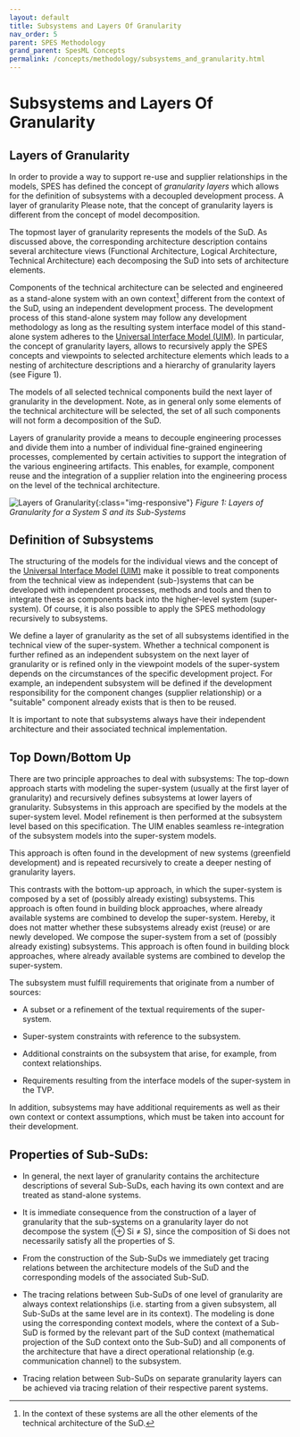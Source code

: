 ```yaml
---
layout: default
title: Subsystems and Layers Of Granularity
nav_order: 5
parent: SPES Methodology
grand_parent: SpesML Concepts
permalink: /concepts/methodology/subsystems_and_granularity.html
---
```

# Subsystems and Layers Of Granularity
## Layers of Granularity

In order to provide a way to support re-use and supplier relationships
in the models, SPES has defined the concept of *granularity layers*
which allows for the definition of subsystems with a decoupled
development process. A layer of granularity Please note, that the
concept of granularity layers is different from the concept of model
decomposition.

The topmost layer of granularity represents the models of the SuD. As
discussed above, the corresponding architecture description contains
several architecture views (Functional Architecture, Logical
Architecture, Technical Architecture) each decomposing the SuD into sets
of architecture elements.

Components of the technical architecture can be selected and engineered
as a stand-alone system with an own context[^1] different from the
context of the SuD, using an independent development process. The
development process of this stand-alone system may follow any
development methodology as long as the resulting system interface model
of this stand-alone system adheres to the 
<a href="https://spesml.github.io/concepts/modeling_framework/uim.html">
Universal Interface Model (UIM)</a>. In particular, the concept of granularity
layers, allows to recursively apply the SPES concepts and viewpoints to
selected architecture elements which leads to a nesting of architecture
descriptions and a hierarchy of granularity layers (see Figure 1).

The models of all selected technical components build the next layer of
granularity in the development. Note, as in general only some elements
of the technical architecture will be selected, the set of all such
components will not form a decomposition of the SuD.

Layers of granularity provide a means to decouple engineering processes
and divide them into a number of individual fine-grained engineering
processes, complemented by certain activities to support the integration
of the various engineering artifacts. This enables, for example,
component reuse and the integration of a supplier relation into the
engineering process on the level of the technical architecture.

![Layers of Granularity](/images/subsystems_and_granularity/image2.png){:class="img-responsive"}
*Figure 1: Layers of Granularity for a System S and its Sub-Systems*

## Definition of Subsystems

The structuring of the models for the individual views and the concept
of the <a href="https://spesml.github.io/concepts/modeling_framework/uim.html">
Universal Interface Model (UIM)</a> make it possible to treat components from the
technical view as independent (sub-)systems that can be developed with
independent processes, methods and tools and then to integrate these as
components back into the higher-level system (super-system). Of course,
it is also possible to apply the SPES methodology recursively to
subsystems.

We define a layer of granularity as the set of all subsystems identified
in the technical view of the super-system. Whether a technical component
is further refined as an independent subsystem on the next layer of
granularity or is refined only in the viewpoint models of the
super-system depends on the circumstances of the specific development
project. For example, an independent subsystem will be defined if the
development responsibility for the component changes (supplier
relationship) or a "suitable" component already exists that is then to
be reused.

It is important to note that subsystems always have their independent
architecture and their associated technical implementation.

## Top Down/Bottom Up

There are two principle approaches to deal with subsystems: The top-down
approach starts with modeling the super-system (usually at the first
layer of granularity) and recursively defines subsystems at lower layers
of granularity. Subsystems in this approach are specified by the models
at the super-system level. Model refinement is then performed at the
subsystem level based on this specification. The UIM enables seamless
re-integration of the subsystem models into the super-system models.

This approach is often found in the development of new systems
(greenfield development) and is repeated recursively to create a deeper
nesting of granularity layers.

This contrasts with the bottom-up approach, in which the super-system is
composed by a set of (possibly already existing) subsystems. This
approach is often found in building block approaches, where already
available systems are combined to develop the super-system. Hereby, it
does not matter whether these subsystems already exist (reuse) or are
newly developed. We compose the super-system from a set of (possibly
already existing) subsystems. This approach is often found in building
block approaches, where already available systems are combined to
develop the super-system.

The subsystem must fulfill requirements that originate from a number of
sources:

-   A subset or a refinement of the textual requirements of the
    super-system.

-   Super-system constraints with reference to the subsystem.

-   Additional constraints on the subsystem that arise, for example,
    from context relationships.

-   Requirements resulting from the interface models of the super-system
    in the TVP.

In addition, subsystems may have additional requirements as well as
their own context or context assumptions, which must be taken into
account for their development.

## Properties of Sub-SuDs:

-   In general, the next layer of granularity contains the architecture
    descriptions of several Sub-SuDs, each having its own context and
    are treated as stand-alone systems.

-   It is immediate consequence from the construction of a layer of
    granularity that the sub-systems on a granularity layer do not
    decompose the system (⊕ Si ≠ S), since the composition of Si does
    not necessarily satisfy all the properties of S.

-   From the construction of the Sub-SuDs we immediately get tracing
    relations between the architecture models of the SuD and the
    corresponding models of the associated Sub-SuD.

-   The tracing relations between Sub-SuDs of one level of granularity
    are always context relationships (i.e. starting from a given
    subsystem, all Sub-SuDs at the same level are in its context). The
    modeling is done using the corresponding context models, where the
    context of a Sub-SuD is formed by the relevant part of the SuD
    context (mathematical projection of the SuD context onto the
    Sub-SuD) and all components of the architecture that have a direct
    operational relationship (e.g. communication channel) to the
    subsystem.

-   Tracing relation between Sub-SuDs on separate granularity layers can
    be achieved via tracing relation of their respective parent systems.

[^1]: In the context of these systems are all the other elements of the
    technical architecture of the SuD. 

